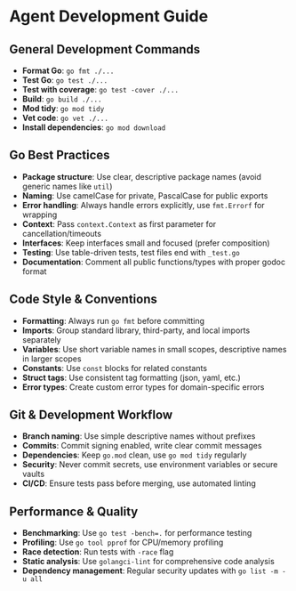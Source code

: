# Agent Development Guide

## General Development Commands
- **Format Go**: `go fmt ./...`
- **Test Go**: `go test ./...`
- **Test with coverage**: `go test -cover ./...`
- **Build**: `go build ./...`
- **Mod tidy**: `go mod tidy`
- **Vet code**: `go vet ./...`
- **Install dependencies**: `go mod download`

## Go Best Practices
- **Package structure**: Use clear, descriptive package names (avoid generic names like `util`)
- **Naming**: Use camelCase for private, PascalCase for public exports
- **Error handling**: Always handle errors explicitly, use `fmt.Errorf` for wrapping
- **Context**: Pass `context.Context` as first parameter for cancellation/timeouts
- **Interfaces**: Keep interfaces small and focused (prefer composition)
- **Testing**: Use table-driven tests, test files end with `_test.go`
- **Documentation**: Comment all public functions/types with proper godoc format

## Code Style & Conventions
- **Formatting**: Always run `go fmt` before committing
- **Imports**: Group standard library, third-party, and local imports separately
- **Variables**: Use short variable names in small scopes, descriptive names in larger scopes
- **Constants**: Use `const` blocks for related constants
- **Struct tags**: Use consistent tag formatting (json, yaml, etc.)
- **Error types**: Create custom error types for domain-specific errors

## Git & Development Workflow
- **Branch naming**: Use simple descriptive names without prefixes
- **Commits**: Commit signing enabled, write clear commit messages
- **Dependencies**: Keep `go.mod` clean, use `go mod tidy` regularly
- **Security**: Never commit secrets, use environment variables or secure vaults
- **CI/CD**: Ensure tests pass before merging, use automated linting

## Performance & Quality
- **Benchmarking**: Use `go test -bench=.` for performance testing
- **Profiling**: Use `go tool pprof` for CPU/memory profiling
- **Race detection**: Run tests with `-race` flag
- **Static analysis**: Use `golangci-lint` for comprehensive code analysis
- **Dependency management**: Regular security updates with `go list -m -u all`
